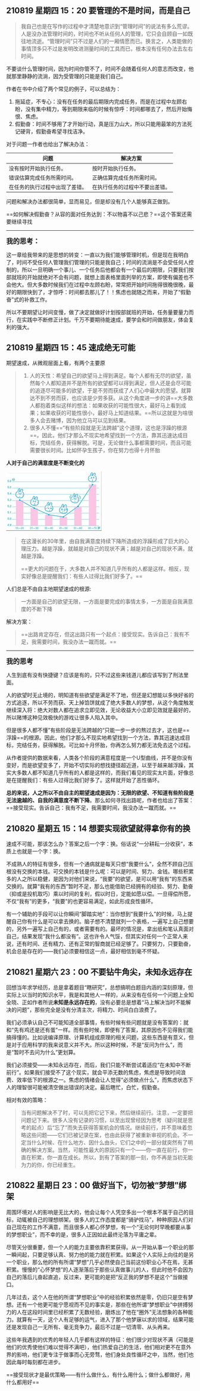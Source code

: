 ## 210819 星期四 15：20 要管理的不是时间，而是自己

> 我自己也是在写作的过程中才清楚地意识到“管理时间”的说法有多么荒谬。人是没办法管理时间的，时间也不听从任何人的管理，它只会自顾自一如既往地流逝。“管理时间”只不过是人们的一厢情愿而已。换言之，人类能做的事情顶多只不过是发明改进测量时间的工具而已，根本没有任何办法去左右时间。

不要谈什么管理时间，因为时间你管不了，时间不会随着任何人的意志而改变，他就那里静静的流淌，因为受管理的只能是我们自己。



作者在书中介绍了两个常见的例子，可以总结为：

1. 拖延症，不专心：没有在任务的最后期限内完成任务，而是在过程中左顾右盼，没有集中精力，等到期限来临的时候有惊呼：时间都哪去了，然后开始悔恨、焦虑。
2. 假勤奋：时间不够用了才开始行动，真是压力山大，所以只能用最笨的方法死记硬背，假勤奋希望寻找洁净。

对于问题一作者也给出了解决办法：

| 问题                           | 解决方案                       |
| ------------------------------ | ------------------------------ |
| 没有按时开始执行任务。         | 按时开始执行任务。             |
| 错误估算完成任务所需时间。     | 正确估算完成任务所需时间。     |
| 在任务的执行过程中出现了差错。 | 在执行任务的过程中不要出差错。 |

问题和解决办法都很简单，显而易见，但是却没有几个人能够真正做到。

==如何解决假勤奋？从容的面对任务达到：不以物喜不以己悲？==这个答案还需要继续寻找

----



<font size = 4>**我的思考：**</font>

这一章给我带来的是思想的转变：一直以为我们能够管理时机，但是现在我明白了，时间不受任何人管理我们管理的只能是我自己；时间的流淌是不会受任何人控制的，所以一旦明确一个事儿、一个任务后他都会有一个最后的期限，只要我们按部就班的开始就绝对不会有问题，就想上面表格里面列举的方案，即使有偏差也不会他大。但大多数时候我们在过程中左顾右盼，常常把开始时间拖得很晚很晚，最好的期限快到了，才惊呼：时间都去那儿了！！焦虑也就随之而来，开始了“假勤奋”式的补救工作。



所以不要期望让时间变慢，做了决定就做好计划按部就班的开始，任务量要量力而行，在实践中不断修正计划。千万不要期待能速成，要学会和时间做朋友，体会复利的强大。



## 210819 星期四 15：45 速成绝无可能

期望速成，从微观层面上看，有两个主要原

> 1. 人的天性：希望自己的欲望马上得到满足。每个人都有无尽的欲望，虽然每个人都知道并不是所有的欲望都可以得到满足，但人还是会尽可能的追逐尽可能多的欲望，于是不劳而获成了人们心中最大的愿望。就算达不到不劳而获，也应该是少劳多获。从这个角度进一步的讲==大多数人都抱着类似这样的想法：如果收获的可能性很大，最好马上看到成果；如果收获的可能性很小，最好马上知道结果。==所以这就是为啥很多人会去赌博，因为他立马可以见到结果。
> 2. 很多人不懂==“有些阶段就是无法跨越”这个道理，这也是浮躁的根源==。因此，他们才那么不现实地希望找到一个方法，靠其迅速达成目标，完结任务，获得解脱。可是，无论做什么事都需要时间，而且可能需要很长时间。比如怀孕生孩子，你在努力也得十月怀胎



**人对于自己的满意度是不断变化的**

<img src="images/image-20210819160120181.png" alt="image-20210819160120181" style="zoom: 25%;" />

> 在这漫长的30年里，由自我满意度持续下降所造成的浮躁形成了巨大的心理压力。越是浮躁，就越是对自己的现状不满；越是对自己的现状不满，就越是浮躁。
>
> ==更大的问题在于，大多数人并不知道几乎所有的人都是这样。相反，现实好像总是提醒我们：有些人过得比我们好多了。==



人们总是不由自主地期望速成的根源:

> 一方面是自己的欲望无限，一方面是要完成的事情太多，一方面是自我满意度的不断下降



解决方案：

>==出路肯定存在，但这出路只有一个起点：接受现实。告诉自己：我有不足，我需要时间，我没办法一蹴而就。==

----



<font size = 4>**我的思考**</font>

人生到底有没有快捷键？应该是有的，只不过这些来钱道儿都应该写到了刑法里面。

人的欲望时无止境的，明知道有些欲望是满足不了地，但还是幻想能以多快好省的方式追逐，所以不劳而获、天上掉馅饼就成了绝大多数人的梦想，从这个角度触发继续深入将：绝大对数人都在追求立即见效，无论收益大小立即见效就是最好的，所以赌博这种见效极快的游戏让很多人陷入其中。

但是很多人都不懂”有些阶段是无法跨越的“只能一步一步的熬过去才，这也是==浮躁==的根源。因此，他们才那么不现实地希望找到一个方法，靠其迅速达成目标，完结任务，获得解脱。可比如十月怀胎，你再怎么努力都无法免去这个过程。

从作者提供的数据来看，人类各个阶段的满意程度是一个U型曲线，并不是你没有变好，而是欲望变多了，开始不切实际的想找捷径超近道，以至于越来越浮躁，其实大多数人都不知道几乎所有的人都是这样的，而我们看见的现实太片面，好像总是在提醒我们：有些人过得比我们好多了。这样就开始了恶性循环。



**总的来说，人之所以不由自主的期望速成是因为：无限的欲望、不知道有些阶段是无法逾越的、自我的满意度不断下降**。那么如何寻找出路呢，作者也给出了答案：==接受现实。告诉自己：我有不足，我需要时间，我没办法一蹴而就。==





## 210820 星期五 15：14 想要实现欲望就得拿你有的换

速成不可能，那该怎么办？答案之后一个字：换。俗话说“一分耕耘一分收获”，本质上也就是一个字：换。

不成熟人的特征有很多，但有一个通病就是每天只想“我要什么”，全然不顾自己压根没有交换的本钱。可交换的本钱是什么呢：可以是时间、努力、金钱。哪些积累多的人之所以稳健，是因为对他们来说，“我要”的欲望，是可以用“我有”的东西来交换的。就算“我有的东西”暂时不足，那么也能借助已经拥有的经验、努力、勤奋（抑或是投机取巧）乘以时间的复利，假以时日，定能如愿以偿。一旦得偿所愿，不仅“我有”的更多，“我要”的也更容易满足，如此形成良性循环。



有一个辅助的手段可以让你瞬间“脚踏实地”：当你想到“我要什么”的时候，马上提醒自己你有什么是可以拿去换的。脑子想不清楚就列一个表格，一遍写上自己想要的，另外一遍写上自己有的，或者需要有的。最坏的情况是，拿出纸和笔认真面对自己，结果发现“我什么都没有”。这也许令人气馁，但其实对任何一个正常人来说，还有时间、还有精力、还有正常的智商就已经足够了。只要努力，只要勤奋，机会总是存在的——我们必须要相信这一点，最好相信到毫不怀疑。





## 210821 星期六 23：00 不要钻牛角尖，未知永远存在

回想当年求学经历，总是拿着题目“瞎研究”，总想搞明白题目内涵的深刻原理，但实际上以当时的知识水平，我是和其他人一样的，从来没有在任何一个问题上全知全晓、正如作者所说**未知是永远存在的**，没有必要总是想着“马上解决当时不能解决的问题”，那些完全是没有分清主次，将精力、时间白白浪费了。

我们必须承认自己不可能知道全部事情，有些时候有些问题就是没有答案的：就和“先有鸡还是还有蛋”一样。而有些时候，即便有了答案，其原因也不见得我们能搞得懂的。比如说编译原理、计算机组成原理的相关问题，这些东西是有意义，但是对于应用科学的我来说意义并不大。所以这种时候，不是“反问为什么”，而是“暂时不去问为什么”更划算。

我们必须接受——未知永远存在，而后，我们只能不断尝试着适应“在未知中不断前行”。如果我们接受不了这个现实，就会平添无数的焦虑，焦虑是导致时间浪费、效率低下的根源之一。焦虑的情绪会让人觉得“必须做点什么”，而焦虑状态下人的理智很可能被清空做出错误的决定。最后瞎忙，白忙，假勤奋。

相对有效的策略：

> 当有问题解决不了时，可以先把它记下来，然后继续前行。注意，一定要把问题记下来。很多人没有记录的习惯，以至出现曾经因为思考（疑问就是思考的起点）后“忘了”而失去获得答案机会的情况。继续前行，并不意味着忽略这些问题——它们已被记录在案，也由此获得了被重新审视的机会。不一定当什么时候、在什么地方、因什么由头，它们之中的一部分就突然有了明确的解决方案。当然，可能性最大的原因只有一个——你一直在前行，你一直在积累，你一直在成长。所以，到有了答案的那一刻，你不再是当初无能为力的你，你已经重生。



## 210822 星期日 23：00 做好当下，切勿被“梦想”绑架

周围环境对人的影响是无比大的，他会让每个人凭空多出一个根本不属于自己的目标，动辄被自己的理想绑架。很多人的工作态度都是“骑驴找马”，种种原因人们对自己现在的工作不满意，而且很多人都心怀梦想，有一个“无论何时早晚都要从事的梦想职业”，而不幸的是，很多人正因如此最终沦落为平庸之辈。

尽管天分很重要，但一个人的能力主要依靠积累获得。从一开始从事一个职业的那一瞬间起，只要足够认真、努力他的能力就在积累。如果这个人实际上向往的是另一个职业，那么他的所有所谓“梦想”几乎必然使自己当前这份职业心不在焉，无甚积累。慢慢的“心怀梦想”的人逐渐落后于那些认真做事儿的人，但此时他不会因为自己的落后儿奋起直追，反过来，更可能的是把“反正我的梦想不是这个”当做接口。

几年过去，这个人在他的所谓“梦想职业”中的经验积累依然是零，仍旧只是空有梦想。还有一个他更可能宁愿视而不见的事实是，那些在他所谓“梦想职业”中拼搏努力的人在这段时间里已经积累了无数经验，磨炼出了他在“圈外”无法想象的各种能力。就算有一天，这个人有足够的运气，进入了那个他梦寐以求的领域，结果可能还是发现自己一无所有、毫无竞争力，最后不过是一切清零、从头再来。

这些年我遇到的优秀的年轻人几乎都有这样的特征：他们很少对现状不满（可能是他们的优秀使他们难以觉得不满吧），他们热爱自己的生活，他们相对更不在意外界的影响，他们更专注于做事而心无旁骛，他们身处良性循环之中，当然，他们也因此每时每刻都在进步。

==接受现状才是最优策略——有什么做什么，有什么用什么；做什么都做好，用什么都用好==
